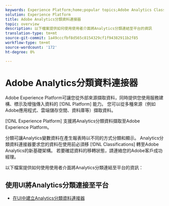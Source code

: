 ```yaml
---
keywords: Experience Platform;home;popular topics;Adobe Analytics Classifications Data Connector
solution: Experience Platform
title: Adobe Analytics分類資料連接器
topic: overview
description: 以下檔案提供如何使用使用者介面將Analytics分類連結至平台的資訊
translation-type: tm+mt
source-git-commit: 1a49cccfbf8d565c8154329cf1f94382911b2f85
workflow-type: tm+mt
source-wordcount: '172'
ht-degree: 0%

---
```



# Adobe Analytics分類資料連接器

Adobe Experience Platform可讓您從外部來源擷取資料，同時提供您使用服務建構、標示及增強傳入資料的 [!DNL Platform] 能力。 您可以從多種來源（例如Adobe應用程式、雲端儲存空間、資料庫等）擷取資料。

[!DNL Experience Platform] 支援將Analytics分類資料擷取至Adobe Experience Platform。

分類可讓Analytics變數資料在產生報表時以不同的方式分類和顯示。 Analytics分類資料連接器要求您的資料在使用前必須移 [!DNL Classifications] 轉至Adobe Analytics的新基礎架構。 若要確認資料的移轉狀態，請連絡您的Adobe客戶成功經理。

以下檔案提供如何使用使用者介面將Analytics分類連結至平台的資訊：

## 使用UI將Analytics分類連接至平台

- [在UI中建立Analytics分類資料連接器](../../tutorials/ui/create/adobe-applications/classifications.md)